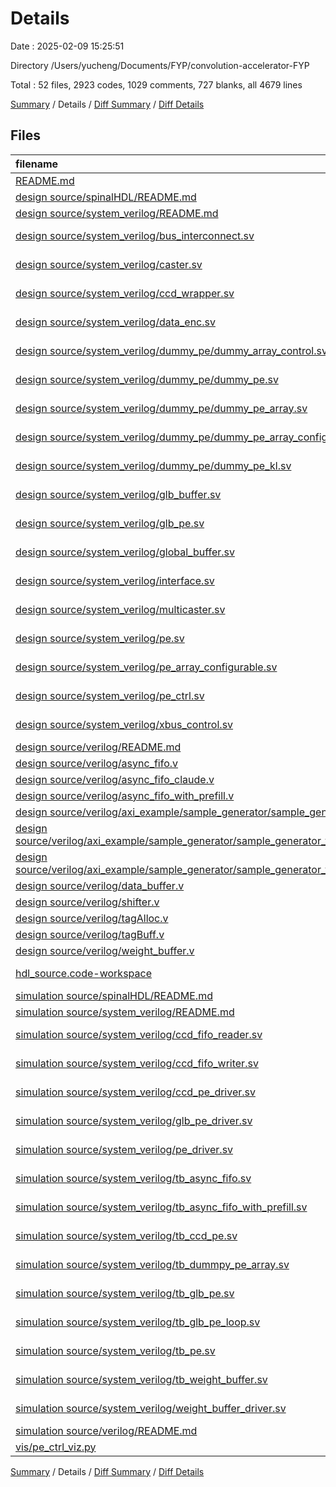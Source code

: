 # Details

Date : 2025-02-09 15:25:51

Directory /Users/yucheng/Documents/FYP/convolution-accelerator-FYP

Total : 52 files,  2923 codes, 1029 comments, 727 blanks, all 4679 lines

[Summary](results.md) / Details / [Diff Summary](diff.md) / [Diff Details](diff-details.md)

## Files
| filename | language | code | comment | blank | total |
| :--- | :--- | ---: | ---: | ---: | ---: |
| [README.md](/README.md) | Markdown | 52 | 0 | 17 | 69 |
| [design source/spinalHDL/README.md](/design%20source/spinalHDL/README.md) | Markdown | 1 | 0 | 2 | 3 |
| [design source/system\_verilog/README.md](/design%20source/system_verilog/README.md) | Markdown | 1 | 0 | 2 | 3 |
| [design source/system\_verilog/bus\_interconnect.sv](/design%20source/system_verilog/bus_interconnect.sv) | System Verilog | 0 | 0 | 3 | 3 |
| [design source/system\_verilog/caster.sv](/design%20source/system_verilog/caster.sv) | System Verilog | 35 | 21 | 6 | 62 |
| [design source/system\_verilog/ccd\_wrapper.sv](/design%20source/system_verilog/ccd_wrapper.sv) | System Verilog | 88 | 21 | 15 | 124 |
| [design source/system\_verilog/data\_enc.sv](/design%20source/system_verilog/data_enc.sv) | System Verilog | 20 | 21 | 10 | 51 |
| [design source/system\_verilog/dummy\_pe/dummy\_array\_control.sv](/design%20source/system_verilog/dummy_pe/dummy_array_control.sv) | System Verilog | 3 | 20 | 1 | 24 |
| [design source/system\_verilog/dummy\_pe/dummy\_pe.sv](/design%20source/system_verilog/dummy_pe/dummy_pe.sv) | System Verilog | 60 | 34 | 23 | 117 |
| [design source/system\_verilog/dummy\_pe/dummy\_pe\_array.sv](/design%20source/system_verilog/dummy_pe/dummy_pe_array.sv) | System Verilog | 86 | 37 | 17 | 140 |
| [design source/system\_verilog/dummy\_pe/dummy\_pe\_array\_configurable.sv](/design%20source/system_verilog/dummy_pe/dummy_pe_array_configurable.sv) | System Verilog | 85 | 49 | 41 | 175 |
| [design source/system\_verilog/dummy\_pe/dummy\_pe\_kl.sv](/design%20source/system_verilog/dummy_pe/dummy_pe_kl.sv) | System Verilog | 39 | 23 | 12 | 74 |
| [design source/system\_verilog/glb\_buffer.sv](/design%20source/system_verilog/glb_buffer.sv) | System Verilog | 12 | 21 | 2 | 35 |
| [design source/system\_verilog/glb\_pe.sv](/design%20source/system_verilog/glb_pe.sv) | System Verilog | 36 | 22 | 7 | 65 |
| [design source/system\_verilog/global\_buffer.sv](/design%20source/system_verilog/global_buffer.sv) | System Verilog | 29 | 21 | 8 | 58 |
| [design source/system\_verilog/interface.sv](/design%20source/system_verilog/interface.sv) | System Verilog | 252 | 45 | 83 | 380 |
| [design source/system\_verilog/multicaster.sv](/design%20source/system_verilog/multicaster.sv) | System Verilog | 109 | 59 | 39 | 207 |
| [design source/system\_verilog/pe.sv](/design%20source/system_verilog/pe.sv) | System Verilog | 102 | 40 | 20 | 162 |
| [design source/system\_verilog/pe\_array\_configurable.sv](/design%20source/system_verilog/pe_array_configurable.sv) | System Verilog | 92 | 22 | 21 | 135 |
| [design source/system\_verilog/pe\_ctrl.sv](/design%20source/system_verilog/pe_ctrl.sv) | System Verilog | 79 | 0 | 12 | 91 |
| [design source/system\_verilog/xbus\_control.sv](/design%20source/system_verilog/xbus_control.sv) | System Verilog | 50 | 21 | 15 | 86 |
| [design source/verilog/README.md](/design%20source/verilog/README.md) | Markdown | 1 | 0 | 2 | 3 |
| [design source/verilog/async\_fifo.v](/design%20source/verilog/async_fifo.v) | Verilog | 77 | 11 | 16 | 104 |
| [design source/verilog/async\_fifo\_claude.v](/design%20source/verilog/async_fifo_claude.v) | Verilog | 127 | 18 | 22 | 167 |
| [design source/verilog/async\_fifo\_with\_prefill.v](/design%20source/verilog/async_fifo_with_prefill.v) | Verilog | 107 | 30 | 30 | 167 |
| [design source/verilog/axi\_example/sample\_generator/sample\_generator\_v1\_0.v](/design%20source/verilog/axi_example/sample_generator/sample_generator_v1_0.v) | Verilog | 53 | 14 | 17 | 84 |
| [design source/verilog/axi\_example/sample\_generator/sample\_generator\_v1\_0\_M\_AXIS.v](/design%20source/verilog/axi_example/sample_generator/sample_generator_v1_0_M_AXIS.v) | Verilog | 122 | 72 | 35 | 229 |
| [design source/verilog/axi\_example/sample\_generator/sample\_generator\_v1\_0\_S\_AXIS.v](/design%20source/verilog/axi_example/sample_generator/sample_generator_v1_0_S_AXIS.v) | Verilog | 97 | 51 | 20 | 168 |
| [design source/verilog/data\_buffer.v](/design%20source/verilog/data_buffer.v) | Verilog | 35 | 1 | 10 | 46 |
| [design source/verilog/shifter.v](/design%20source/verilog/shifter.v) | Verilog | 28 | 5 | 6 | 39 |
| [design source/verilog/tagAlloc.v](/design%20source/verilog/tagAlloc.v) | Verilog | 53 | 20 | 6 | 79 |
| [design source/verilog/tagBuff.v](/design%20source/verilog/tagBuff.v) | Verilog | 41 | 19 | 6 | 66 |
| [design source/verilog/weight\_buffer.v](/design%20source/verilog/weight_buffer.v) | Verilog | 83 | 21 | 25 | 129 |
| [hdl\_source.code-workspace](/hdl_source.code-workspace) | JSON with Comments | 12 | 0 | 0 | 12 |
| [simulation source/spinalHDL/README.md](/simulation%20source/spinalHDL/README.md) | Markdown | 1 | 0 | 2 | 3 |
| [simulation source/system\_verilog/README.md](/simulation%20source/system_verilog/README.md) | Markdown | 1 | 0 | 1 | 2 |
| [simulation source/system\_verilog/ccd\_fifo\_reader.sv](/simulation%20source/system_verilog/ccd_fifo_reader.sv) | System Verilog | 45 | 6 | 5 | 56 |
| [simulation source/system\_verilog/ccd\_fifo\_writer.sv](/simulation%20source/system_verilog/ccd_fifo_writer.sv) | System Verilog | 48 | 6 | 12 | 66 |
| [simulation source/system\_verilog/ccd\_pe\_driver.sv](/simulation%20source/system_verilog/ccd_pe_driver.sv) | System Verilog | 57 | 28 | 16 | 101 |
| [simulation source/system\_verilog/glb\_pe\_driver.sv](/simulation%20source/system_verilog/glb_pe_driver.sv) | System Verilog | 46 | 21 | 6 | 73 |
| [simulation source/system\_verilog/pe\_driver.sv](/simulation%20source/system_verilog/pe_driver.sv) | System Verilog | 39 | 16 | 5 | 60 |
| [simulation source/system\_verilog/tb\_async\_fifo.sv](/simulation%20source/system_verilog/tb_async_fifo.sv) | System Verilog | 78 | 24 | 22 | 124 |
| [simulation source/system\_verilog/tb\_async\_fifo\_with\_prefill.sv](/simulation%20source/system_verilog/tb_async_fifo_with_prefill.sv) | System Verilog | 91 | 24 | 21 | 136 |
| [simulation source/system\_verilog/tb\_ccd\_pe.sv](/simulation%20source/system_verilog/tb_ccd_pe.sv) | System Verilog | 95 | 21 | 15 | 131 |
| [simulation source/system\_verilog/tb\_dummpy\_pe\_array.sv](/simulation%20source/system_verilog/tb_dummpy_pe_array.sv) | System Verilog | 71 | 31 | 16 | 118 |
| [simulation source/system\_verilog/tb\_glb\_pe.sv](/simulation%20source/system_verilog/tb_glb_pe.sv) | System Verilog | 46 | 21 | 8 | 75 |
| [simulation source/system\_verilog/tb\_glb\_pe\_loop.sv](/simulation%20source/system_verilog/tb_glb_pe_loop.sv) | System Verilog | 78 | 21 | 11 | 110 |
| [simulation source/system\_verilog/tb\_pe.sv](/simulation%20source/system_verilog/tb_pe.sv) | System Verilog | 38 | 21 | 11 | 70 |
| [simulation source/system\_verilog/tb\_weight\_buffer.sv](/simulation%20source/system_verilog/tb_weight_buffer.sv) | System Verilog | 51 | 21 | 8 | 80 |
| [simulation source/system\_verilog/weight\_buffer\_driver.sv](/simulation%20source/system_verilog/weight_buffer_driver.sv) | System Verilog | 27 | 21 | 6 | 54 |
| [simulation source/verilog/README.md](/simulation%20source/verilog/README.md) | Markdown | 1 | 0 | 1 | 2 |
| [vis/pe\_ctrl\_viz.py](/vis/pe_ctrl_viz.py) | Python | 43 | 8 | 10 | 61 |

[Summary](results.md) / Details / [Diff Summary](diff.md) / [Diff Details](diff-details.md)